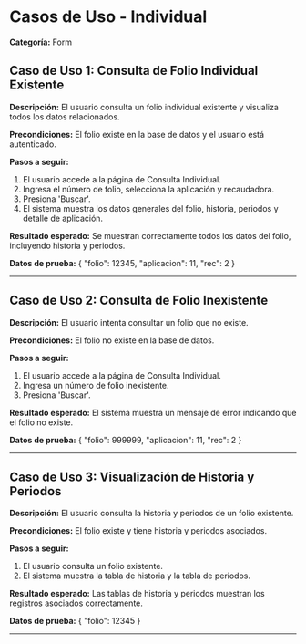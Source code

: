 # Casos de Uso - Individual

**Categoría:** Form

## Caso de Uso 1: Consulta de Folio Individual Existente

**Descripción:** El usuario consulta un folio individual existente y visualiza todos los datos relacionados.

**Precondiciones:**
El folio existe en la base de datos y el usuario está autenticado.

**Pasos a seguir:**
1. El usuario accede a la página de Consulta Individual.
2. Ingresa el número de folio, selecciona la aplicación y recaudadora.
3. Presiona 'Buscar'.
4. El sistema muestra los datos generales del folio, historia, periodos y detalle de aplicación.

**Resultado esperado:**
Se muestran correctamente todos los datos del folio, incluyendo historia y periodos.

**Datos de prueba:**
{ "folio": 12345, "aplicacion": 11, "rec": 2 }

---

## Caso de Uso 2: Consulta de Folio Inexistente

**Descripción:** El usuario intenta consultar un folio que no existe.

**Precondiciones:**
El folio no existe en la base de datos.

**Pasos a seguir:**
1. El usuario accede a la página de Consulta Individual.
2. Ingresa un número de folio inexistente.
3. Presiona 'Buscar'.

**Resultado esperado:**
El sistema muestra un mensaje de error indicando que el folio no existe.

**Datos de prueba:**
{ "folio": 999999, "aplicacion": 11, "rec": 2 }

---

## Caso de Uso 3: Visualización de Historia y Periodos

**Descripción:** El usuario consulta la historia y periodos de un folio existente.

**Precondiciones:**
El folio existe y tiene historia y periodos asociados.

**Pasos a seguir:**
1. El usuario consulta un folio existente.
2. El sistema muestra la tabla de historia y la tabla de periodos.

**Resultado esperado:**
Las tablas de historia y periodos muestran los registros asociados correctamente.

**Datos de prueba:**
{ "folio": 12345 }

---

